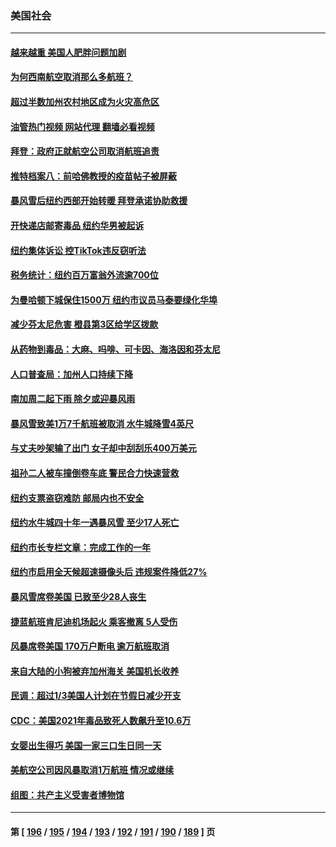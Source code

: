 ### 美国社会
---
#### [越来越重 美国人肥胖问题加剧](../../pages/ncid1078160/n13893194.md?12281245) 
#### [为何西南航空取消那么多航班？](../../pages/ncid1078160/n13893188.md?12281245) 
#### [超过半数加州农村地区成为火灾高危区](../../pages/ncid1078160/n13893167.md?12281245) 
#### [油管热门视频 网站代理 翻墙必看视频](http://138.2.39.72:81/youtube.html?epic-marker?12281245)
#### [拜登：政府正就航空公司取消航班追责](../../pages/ncid1078160/n13893030.md?12281245) 
#### [推特档案八：前哈佛教授的疫苗帖子被屏蔽](../../pages/ncid1078160/n13892949.md?12281245) 
#### [暴风雪后纽约西部开始转暖 拜登承诺协助救援](../../pages/ncid1078160/n13892258.md?12281245) 
#### [开快递店邮寄毒品 纽约华男被起诉](../../pages/ncid1078160/n13892485.md?12281245) 
#### [纽约集体诉讼 控TikTok违反窃听法](../../pages/ncid1078160/n13892505.md?12281245) 
#### [税务统计：纽约百万富翁外流逾700位](../../pages/ncid1078160/n13892477.md?12281245) 
#### [为曼哈顿下城保住1500万 纽约市议员马泰要绿化华埠](../../pages/ncid1078160/n13892468.md?12281245) 
#### [减少芬太尼危害 橙县第3区给学区拨款](../../pages/ncid1078160/n13892460.md?12281245) 
#### [从药物到毒品：大麻、吗啡、可卡因、海洛因和芬太尼](../../pages/ncid1078160/n13892307.md?12281245) 
#### [人口普查局：加州人口持续下降](../../pages/ncid1078160/n13892299.md?12281245) 
#### [南加周二起下雨 除夕或迎暴风雨](../../pages/ncid1078160/n13892285.md?12281245) 
#### [暴风雪致美1万7千航班被取消 水牛城降雪4英尺](../../pages/ncid1078160/n13892237.md?12281245) 
#### [与丈夫吵架输了出门 女子却中刮刮乐400万美元](../../pages/ncid1078160/n13891865.md?12281245) 
#### [祖孙二人被车撞倒卷车底 警民合力快速营救](../../pages/ncid1078160/n13891900.md?12281245) 
#### [纽约支票盗窃难防 邮局内也不安全](../../pages/ncid1078160/n13891882.md?12281245) 
#### [纽约水牛城四十年一遇暴风雪 至少17人死亡](../../pages/ncid1078160/n13891880.md?12281245) 
#### [纽约市长专栏文章：完成工作的一年](../../pages/ncid1078160/n13891868.md?12281245) 
#### [纽约市启用全天候超速摄像头后 违规案件降低27%](../../pages/ncid1078160/n13891884.md?12281245) 
#### [暴风雪席卷美国 已致至少28人丧生](../../pages/ncid1078160/n13891806.md?12281245) 
#### [捷蓝航班肯尼迪机场起火 乘客撤离 5人受伤](../../pages/ncid1078160/n13891781.md?12281245) 
#### [风暴席卷美国 170万户断电 逾万航班取消](../../pages/ncid1078160/n13891721.md?12281245) 
#### [来自大陆的小狗被弃加州海关 美国机长收养](../../pages/ncid1078160/n13891407.md?12281245) 
#### [民调：超过1/3美国人计划在节假日减少开支](../../pages/ncid1078160/n13891337.md?12281245) 
#### [CDC：美国2021年毒品致死人数飙升至10.6万](../../pages/ncid1078160/n13891302.md?12281245) 
#### [女婴出生得巧 美国一家三口生日同一天](../../pages/ncid1078160/n13891358.md?12281245) 
#### [美航空公司因风暴取消1万航班 情况或继续](../../pages/ncid1078160/n13891292.md?12281245) 
#### [组图：共产主义受害者博物馆](../../pages/ncid1078160/n13890747.md?12281245) 

---
#### 第 [ [196](./196.md?12281245) / [195](./195.md?12281245) / [194](./194.md?12281245) / [193](./193.md?12281245) / [192](./192.md?12281245) / [191](./191.md?12281245) / [190](./190.md?12281245) / [189](./189.md?12281245) ] 页
